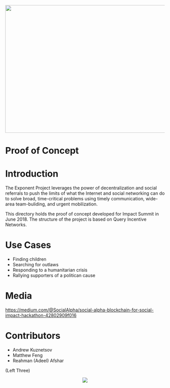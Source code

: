 <p align="center">
 <img width="741" height="403" src="https://user-images.githubusercontent.com/3171564/40881088-deee55ae-6683-11e8-89b3-c41db31cd933.png">
 </p>	
 
# Proof of Concept

# Introduction

The Exponent Project leverages the power of decentralization and social referrals to push the limits of what the Internet and social networking can do to solve broad, time-critical problems using timely communication, wide-area team-buliding, and urgent mobilization. 

This directory holds the proof of concept developed for Impact Summit in June 2018. The structure of the project is based on Query Incentive Networks.
 	 
 # Use Cases	

* Finding children
* Searching for outlaws
* Responding to a humanitarian crisis
* Rallying supporters of a politican cause



# Media
https://medium.com/@SocialAlpha/social-alpha-blockchain-for-social-impact-hackathon-42802909f016

# Contributors 

* Andrew Kuznetsov
* Matthew Feng
* Reahman (Adeel) Afshar

(Left Three)
<p align="center">
 <img src="https://user-images.githubusercontent.com/3171564/46313493-fc63d480-c595-11e8-836c-604cb3b9b175.png">
</p>	
